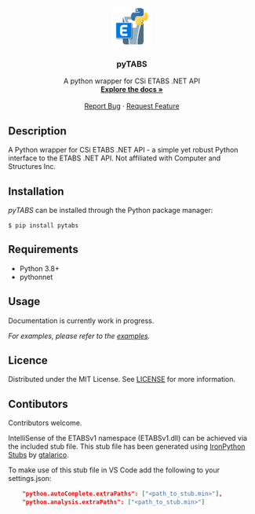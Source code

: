 <!-- PROJECT LOGO -->
<br />
<div align="center">
  <a href="https://github.com/mitchell-tesch/pytabs">
    <img src="images/logo.png" alt="pytabs logo" width="80" height="80">
  </a>

  <h3 align="center">pyTABS</h3>

  <p align="center">
    A python wrapper for CSi ETABS .NET API
    <br />
    <a href="temp"><strong>Explore the docs »</strong></a>
    <br />
    <br />
    <a href="https://github.com/mitchell-tesch/pytabs/issues">Report Bug</a>
    ·
    <a href="https://github.com/mitchell-tesch/pytabs/issues">Request Feature</a>
  </p>
</div>


## Description
A Python wrapper for CSi ETABS .NET API - a simple yet robust Python interface to the ETABS .NET API. Not affiliated with Computer and Structures Inc.


## Installation
*pyTABS* can be installed through the Python package manager:
```
$ pip install pytabs
```


## Requirements
 - Python 3.8+
 - pythonnet


## Usage
Documentation is currently work in progress.

_For examples, please refer to the [examples](./examples/)._


## Licence
Distributed under the MIT License. See [LICENSE](LICENSE) for more information.


## Contibutors
Contributors welcome.

IntelliSense of the ETABSv1 namespace (ETABSv1.dll) can be achieved via the included stub file. This stub file has been generated using [IronPython Stubs](https://github.com/gtalarico/ironpython-stubs) by [gtalarico](https://github.com/gtalarico).

To make use of this stub file in VS Code add the following to your settings.json:
```json
    "python.autoComplete.extraPaths": ["<path_to_stub.min>"],
    "python.analysis.extraPaths": ["<path_to_stub.min>"]
```
